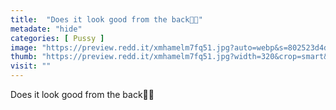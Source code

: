 ```yaml
---
title:  "Does it look good from the back🥰😌"
metadate: "hide"
categories: [ Pussy ]
image: "https://preview.redd.it/xmhamelm7fq51.jpg?auto=webp&s=802523d4de9255d193428cd0bc5e124820d3c292"
thumb: "https://preview.redd.it/xmhamelm7fq51.jpg?width=320&crop=smart&auto=webp&s=489dde61d4d365cac014b45f6682e9e9359b1eb2"
visit: ""
---
```

Does it look good from the back🥰😌
